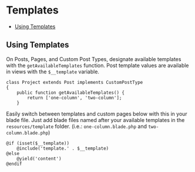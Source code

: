 # Templates

- [Using Templates](#using-templates)

## Using Templates

On Posts, Pages, and Custom Post Types, designate available templates with the `getAvailableTemplates` function. Post template values are available in views with the `$__template` variable.

```blade
class Project extends Post implements CustomPostType
{
    public function getAvailableTemplates() {
        return ['one-column', 'two-column'];
    }
```

Easily switch between templates and custom pages below with this in your blade file. Just add blade files named after your available templates in the `resources/template` folder. (i.e.: `one-column.blade.php` and `two-column.blade.php`)

```blade
@if (isset($__template))
    @include('template.' . $__template)
@else
    @yield('content')
@endif
```
